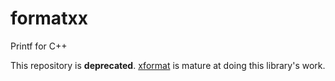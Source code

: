# formatxx
Printf for C++

This repository is **deprecated**.
[xformat](https://github.com/lichray/xformat)
is mature at doing this library's work.
